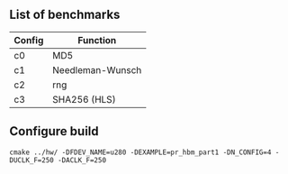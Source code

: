 ## List of benchmarks
| Config | Function              |
|--------|-----------------------|
| c0     | MD5                   |
| c1     | Needleman-Wunsch      |
| c2     | rng                   |
| c3     | SHA256 (HLS)          |

## Configure build
`cmake ../hw/ -DFDEV_NAME=u280 -DEXAMPLE=pr_hbm_part1 -DN_CONFIG=4 -DUCLK_F=250 -DACLK_F=250`

